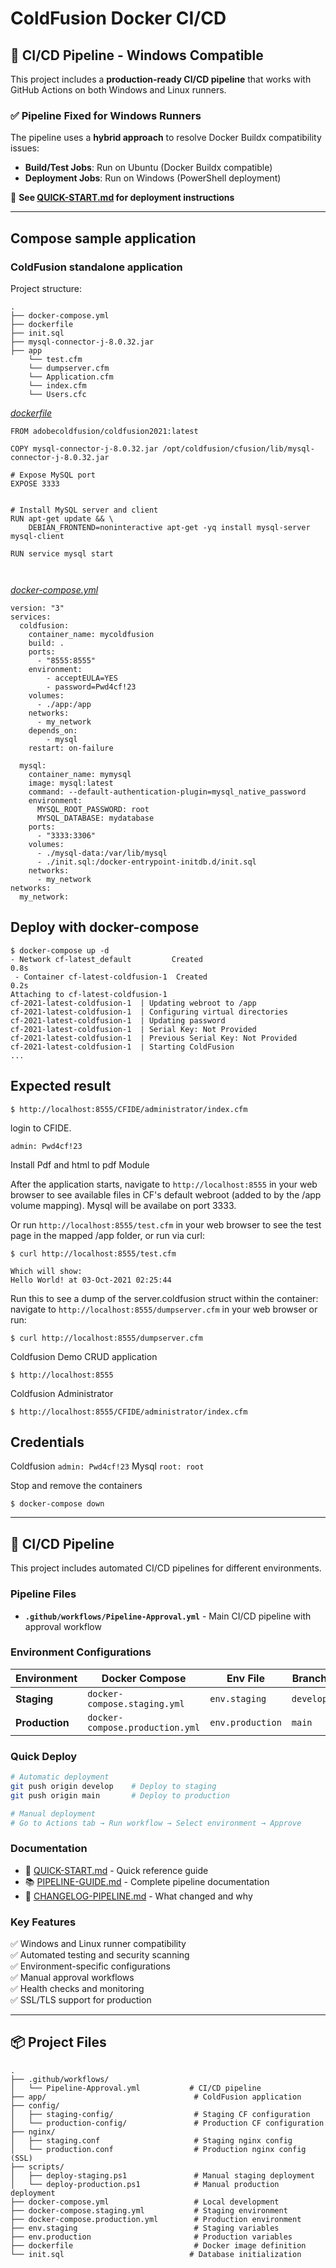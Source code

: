 # ColdFusion Docker CI/CD

## 🚀 CI/CD Pipeline - Windows Compatible

This project includes a **production-ready CI/CD pipeline** that works with GitHub Actions on both Windows and Linux runners.

### ✅ Pipeline Fixed for Windows Runners

The pipeline uses a **hybrid approach** to resolve Docker Buildx compatibility issues:
- **Build/Test Jobs**: Run on Ubuntu (Docker Buildx compatible)
- **Deployment Jobs**: Run on Windows (PowerShell deployment)

📖 **See [QUICK-START.md](QUICK-START.md) for deployment instructions**

---

## Compose sample application
### ColdFusion standalone application

Project structure:
```
.
├── docker-compose.yml
├── dockerfile
├── init.sql
├── mysql-connector-j-8.0.32.jar
├── app
    └── test.cfm
    └── dumpserver.cfm
    └── Application.cfm
    └── index.cfm
    └── Users.cfc

```
[_dockerfile_](dockerfile)
```
FROM adobecoldfusion/coldfusion2021:latest

COPY mysql-connector-j-8.0.32.jar /opt/coldfusion/cfusion/lib/mysql-connector-j-8.0.32.jar

# Expose MySQL port
EXPOSE 3333


# Install MySQL server and client
RUN apt-get update && \
    DEBIAN_FRONTEND=noninteractive apt-get -yq install mysql-server mysql-client

RUN service mysql start



```

[_docker-compose.yml_](docker-compose.yml)
```
version: "3"
services:
  coldfusion:
    container_name: mycoldfusion
    build: .
    ports:
      - "8555:8555"
    environment:
        - acceptEULA=YES
        - password=Pwd4cf!23
    volumes:
      - ./app:/app
    networks:
      - my_network
    depends_on:
        - mysql
    restart: on-failure

  mysql:
    container_name: mymysql
    image: mysql:latest
    command: --default-authentication-plugin=mysql_native_password
    environment:
      MYSQL_ROOT_PASSWORD: root
      MYSQL_DATABASE: mydatabase
    ports:
      - "3333:3306"
    volumes:
      - ./mysql-data:/var/lib/mysql
      - ./init.sql:/docker-entrypoint-initdb.d/init.sql
    networks:
      - my_network
networks:
  my_network:

```

## Deploy with docker-compose

```
$ docker-compose up -d
- Network cf-latest_default         Created                                                                       0.8s
 - Container cf-latest-coldfusion-1  Created                                                                       0.2s
Attaching to cf-latest-coldfusion-1
cf-2021-latest-coldfusion-1  | Updating webroot to /app
cf-2021-latest-coldfusion-1  | Configuring virtual directories
cf-2021-latest-coldfusion-1  | Updating password
cf-2021-latest-coldfusion-1  | Serial Key: Not Provided       
cf-2021-latest-coldfusion-1  | Previous Serial Key: Not Provided
cf-2021-latest-coldfusion-1  | Starting ColdFusion
...
```

## Expected result

```
$ http://localhost:8555/CFIDE/administrator/index.cfm
```
login to CFIDE.

  ```
  admin: Pwd4cf!23
  ```
Install Pdf and html to pdf Module 

After the application starts, navigate to `http://localhost:8555` in your web browser to see available files in CF's default webroot (added to by the /app volume mapping). Mysql will be availabe on port 3333.

Or run `http://localhost:8555/test.cfm` in your web browser to see the test page in the mapped /app folder, or run via curl:
```
$ curl http://localhost:8555/test.cfm

Which will show:
Hello World! at 03-Oct-2021 02:25:44
```
Run this to see a dump of the server.coldfusion struct within the container: navigate to `http://localhost:8555/dumpserver.cfm` in your web browser or run:
```
$ curl http://localhost:8555/dumpserver.cfm
```
Coldfusion Demo CRUD application
```
$ http://localhost:8555
```
Coldfusion Administrator
```
$ http://localhost:8555/CFIDE/administrator/index.cfm
```

## Credentials

Coldfusion
    ```
    admin: Pwd4cf!23
    ```
Mysql
    ```
    root: root
    ```


Stop and remove the containers
```
$ docker-compose down
```

---

## 🔄 CI/CD Pipeline

This project includes automated CI/CD pipelines for different environments.

### **Pipeline Files**

- **`.github/workflows/Pipeline-Approval.yml`** - Main CI/CD pipeline with approval workflow

### **Environment Configurations**

| Environment | Docker Compose | Env File | Branch |
|------------|---------------|----------|---------|
| **Staging** | `docker-compose.staging.yml` | `env.staging` | `develop` |
| **Production** | `docker-compose.production.yml` | `env.production` | `main` |

### **Quick Deploy**

```bash
# Automatic deployment
git push origin develop    # Deploy to staging
git push origin main       # Deploy to production

# Manual deployment
# Go to Actions tab → Run workflow → Select environment → Approve
```

### **Documentation**

- 📖 [QUICK-START.md](QUICK-START.md) - Quick reference guide
- 📚 [PIPELINE-GUIDE.md](PIPELINE-GUIDE.md) - Complete pipeline documentation
- 📝 [CHANGELOG-PIPELINE.md](CHANGELOG-PIPELINE.md) - What changed and why

### **Key Features**

✅ Windows and Linux runner compatibility  
✅ Automated testing and security scanning  
✅ Environment-specific configurations  
✅ Manual approval workflows  
✅ Health checks and monitoring  
✅ SSL/TLS support for production  

---

## 📦 Project Files

```
.
├── .github/workflows/
│   └── Pipeline-Approval.yml           # CI/CD pipeline
├── app/                                 # ColdFusion application
├── config/
│   ├── staging-config/                  # Staging CF configuration
│   └── production-config/               # Production CF configuration
├── nginx/
│   ├── staging.conf                     # Staging nginx config
│   └── production.conf                  # Production nginx config (SSL)
├── scripts/
│   ├── deploy-staging.ps1               # Manual staging deployment
│   └── deploy-production.ps1            # Manual production deployment
├── docker-compose.yml                   # Local development
├── docker-compose.staging.yml           # Staging environment
├── docker-compose.production.yml        # Production environment
├── env.staging                          # Staging variables
├── env.production                       # Production variables
├── dockerfile                           # Docker image definition
└── init.sql                            # Database initialization
```